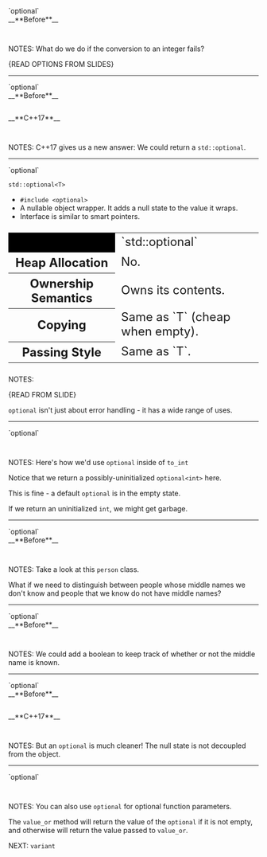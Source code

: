 <div class="slide-title">`optional`</div>

<div class="left">
<span style="display: block">__**Before**__</span>

<pre style="display: inline-block;"><code class='sample' sample='cpp17_features/
31_library_optional
/
00_convert_interface_error_handling_cpp98_vs_cpp17.cpp
#left
'></code></pre>
</div>

<div class="right">
</div>

NOTES:
What do we do if the conversion to an integer fails?

{READ OPTIONS FROM SLIDES}

---

<div class="slide-title">`optional`</div>

<div class="left">
<span style="display: block">__**Before**__</span>

<pre style="display: inline-block;"><code class='sample' sample='cpp17_features/
31_library_optional
/
00_convert_interface_error_handling_cpp98_vs_cpp17.cpp
#left
'></code></pre>
</div>

<div class="right">
<span style="display: block">__**C++17**__</span>

<pre style="display: inline-block;"><code class='sample' sample='cpp17_features/
31_library_optional
/
00_convert_interface_error_handling_cpp98_vs_cpp17.cpp
#right
'></code></pre>
</div>

NOTES:
C++17 gives us a new answer: We could return a `std::optional`.

---

<div class="slide-title">`optional`</div>

`std::optional<T>`

* `#include <optional>`
* A nullable object wrapper. It adds a null state to the value it wraps.
* Interface is similar to smart pointers.

<table style="font-size: 24px;">
<tr><th style="background: #000; border-top: 0px; border-left: 0px;"></th>
                                    <td>`std::optional<T>`</td></tr>
<tr><th>Heap Allocation</th>        <td>No.</td>
<tr><th>Ownership Semantics</th>    <td>Owns its contents.</td></tr>
<tr><th>Copying</th>                <td>Same as `T` (cheap when empty).</td></tr>
<tr><th>Passing Style</th>          <td>Same as `T`.</td></tr>
</table>

NOTES:

{READ FROM SLIDE}

`optional` isn't just about error handling - it has a wide range of uses.

---

<div class="slide-title">`optional`</div>

<pre style="display: inline-block;"><code class='sample' sample='cpp17_features/
31_library_optional
/
01_convert_cpp17_optional.cpp
#primary
'></code></pre>

NOTES:
Here's how we'd use `optional` inside of `to_int`

Notice that we return a possibly-uninitialized `optional<int>` here.

This is fine - a default `optional` is in the empty state.

If we return an uninitialized `int`, we might get garbage.

---

<div class="slide-title">`optional`</div>

<div class="left">
<span style="display: block">__**Before**__</span>

<pre style="display: inline-block;"><code class='sample' sample='cpp17_features/
31_library_optional
/
10_person_empty_is_unknown_before.cpp
#primary
'></code></pre>
</div>

<div class="right">
</div>

NOTES:
Take a look at this `person` class.

What if we need to distinguish between people whose middle names we don't know
and people that we know do not have middle names?

---

<div class="slide-title">`optional`</div>

<div class="left">
<span style="display: block">__**Before**__</span>

<pre style="display: inline-block;"><code class='sample' sample='cpp17_features/
31_library_optional
/
11_person_before_vs_cpp17.cpp
#left
'></code></pre>
</div>

<div class="right">
</div>

NOTES:
We could add a boolean to keep track of whether or not the middle name is known.

---

<div class="slide-title">`optional`</div>

<div class="left">
<span style="display: block">__**Before**__</span>

<pre style="display: inline-block;"><code class='sample' sample='cpp17_features/
31_library_optional
/
11_person_before_vs_cpp17.cpp
#left
'></code></pre>
</div>

<div class="right">
<span style="display: block">__**C++17**__</span>

<pre style="display: inline-block;"><code class='sample' sample='cpp17_features/
31_library_optional
/
11_person_before_vs_cpp17.cpp
#right
'></code></pre>
</div>

NOTES:
But an `optional` is much cleaner! The null state is not decoupled from the
object.

---

<div class="slide-title">`optional`</div>

<pre style="display: inline-block;"><code class='sample' sample='cpp17_features/
31_library_optional
/
20_slice_optional_arguments.cpp
#primary
'></code></pre>

NOTES:
You can also use `optional` for optional function parameters.

The `value_or` method will return the value of the `optional` if it is not empty,
and otherwise will return the value passed to `value_or`.

NEXT: `variant`

